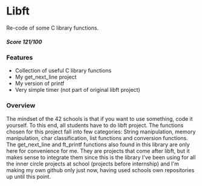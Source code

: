 # Libft

Re-code of some C library functions.

##### Score 121/100

### Features
- Collection of useful C library functions
- My get_next_line project
- My version of printf
- Very simple timer (not part of original libft project)

### Overview

The mindset of the 42 schools is that if you want to use something, code it yourself. To this end, all students have to do libft project. The functions chosen for this project fall into few categories: String manipulation, memory manipulation, char classification, list functions and conversion functions. The get_next_line and ft_printf functions also found in this library are only here for convenience for me. They are projects that come after libft, but it makes sense to integrate them since this is the library I've been using for all the inner circle projects at school (projects before internship) and I'm making my own github only just now, having used schools own repositories up until this point.
